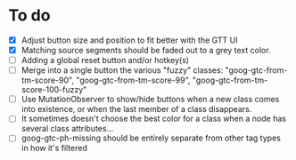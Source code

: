 # To do
- [x] Adjust button size and position to fit better with the GTT UI
- [x] Matching source segments should be faded out to a grey text color.
- [ ] Adding a global reset button and/or hotkey(s)
- [ ] Merge into a single button the various "fuzzy" classes: "goog-gtc-from-tm-score-90", "goog-gtc-from-tm-score-99", "goog-gtc-from-tm-score-100-fuzzy"
- [ ] Use MutationObserver to show/hide buttons when a new class comes into existence, or when the last member of a class disappears.
- [ ] It sometimes doesn't choose the best color for a class when a node has several class attributes...
- [ ] goog-gtc-ph-missing should be entirely separate from other tag types in how it's filtered
